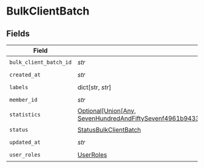 # BulkClientBatch


## Fields

| Field                                                                                                                                                            | Type                                                                                                                                                             | Required                                                                                                                                                         | Description                                                                                                                                                      |
| ---------------------------------------------------------------------------------------------------------------------------------------------------------------- | ---------------------------------------------------------------------------------------------------------------------------------------------------------------- | ---------------------------------------------------------------------------------------------------------------------------------------------------------------- | ---------------------------------------------------------------------------------------------------------------------------------------------------------------- |
| `bulk_client_batch_id`                                                                                                                                           | *str*                                                                                                                                                            | :heavy_check_mark:                                                                                                                                               | N/A                                                                                                                                                              |
| `created_at`                                                                                                                                                     | *str*                                                                                                                                                            | :heavy_check_mark:                                                                                                                                               | N/A                                                                                                                                                              |
| `labels`                                                                                                                                                         | dict[str, *str*]                                                                                                                                                 | :heavy_check_mark:                                                                                                                                               | N/A                                                                                                                                                              |
| `member_id`                                                                                                                                                      | *str*                                                                                                                                                            | :heavy_check_mark:                                                                                                                                               | N/A                                                                                                                                                              |
| `statistics`                                                                                                                                                     | [Optional[Union[Any, SevenHundredAndFiftySevenf4961b94334fd41cedc27262be7b14583377703cda6490b996969bd4e66c2]]](../../models/shared/bulkclientbatchstatistics.md) | :heavy_minus_sign:                                                                                                                                               | N/A                                                                                                                                                              |
| `status`                                                                                                                                                         | [StatusBulkClientBatch](../../models/shared/statusbulkclientbatch.md)                                                                                            | :heavy_check_mark:                                                                                                                                               | N/A                                                                                                                                                              |
| `updated_at`                                                                                                                                                     | *str*                                                                                                                                                            | :heavy_check_mark:                                                                                                                                               | N/A                                                                                                                                                              |
| `user_roles`                                                                                                                                                     | [UserRoles](../../models/shared/userroles.md)                                                                                                                    | :heavy_check_mark:                                                                                                                                               | N/A                                                                                                                                                              |